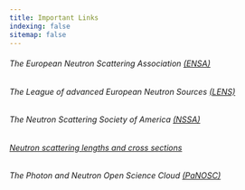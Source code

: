 ```yaml
---
title: Important Links
indexing: false
sitemap: false
---
```




###### The European Neutron Scattering Association [(ENSA)](http://www.neutrons-ensa.eu/)




###### The League of advanced European Neutron Sources [(LENS)](https://www.lens-initiative.org/)




###### The Neutron Scattering Society of America [(NSSA)](https://neutronscattering.org/)




###### [Neutron scattering lengths and cross sections](https://www.ncnr.nist.gov/resources/n-lengths/)




###### The Photon and Neutron Open Science Cloud [(PaNOSC)](https://www.panosc.eu/)

